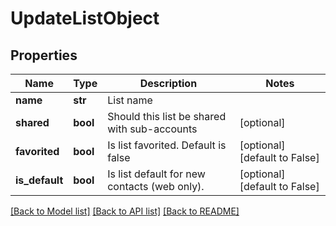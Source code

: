 # UpdateListObject

## Properties
Name | Type | Description | Notes
------------ | ------------- | ------------- | -------------
**name** | **str** | List name | 
**shared** | **bool** | Should this list be shared with sub-accounts | [optional] 
**favorited** | **bool** | Is list favorited. Default is false | [optional] [default to False]
**is_default** | **bool** | Is list default for new contacts (web only). | [optional] [default to False]

[[Back to Model list]](../README.md#documentation-for-models) [[Back to API list]](../README.md#documentation-for-api-endpoints) [[Back to README]](../README.md)


